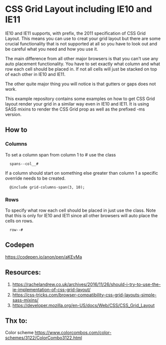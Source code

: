 
# CSS Grid Layout including IE10 and IE11

IE10 and IE11 supports, with prefix, the 2011 specification of CSS Grid Layout. This means you can use to creat your grid layout but there are some crucial functionality that is not supported at all so you have to look out and be careful what you need and how you use it.

The main difference from all other major browsers is that you can't use any auto placement functionality. You have to set exactly what column and what row each cell should be placed in. If not all cells will just be stacked on top of each other in IE10 and IE11.

The other quite major thing you will notice is that gutters or gaps does not work.

This example repository contains some examples on how to get CSS Grid layout render your grid in a similar way even in IE10 and IE11. It is using SASS mixins to render the CSS Grid prop as well as the prefixed -ms version.


## How to


### Columns

To set a column span from column 1 to # use the class

```
  spans--col__#
```

If a column should start on something else greater than column 1 a specific override needs to be created. 
```
  @include grid-columns-span(3, 10);
```
### Rows

To specify what row each cell should be placed in just use the class. Note that this is only for IE10 and IE11 since all other browsers will auto place the cells on rows.

```
  row--#
```

## Codepen

https://codepen.io/anon/pen/aKEvMa

## Resources:

1. https://rachelandrew.co.uk/archives/2016/11/26/should-i-try-to-use-the-ie-implementation-of-css-grid-layout/
2. https://css-tricks.com/browser-compatibility-css-grid-layouts-simple-sass-mixins/
3. https://developer.mozilla.org/en-US/docs/Web/CSS/CSS_Grid_Layout



## Thx to:

Color scheme https://www.colorcombos.com/color-schemes/3122/ColorCombo3122.html